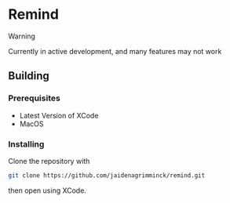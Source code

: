 # Remind

> [!WARNING]
> Currently in active development, and many features may not work


## Building

### Prerequisites

- Latest Version of XCode
- MacOS

### Installing

Clone the repository with 
```bash
git clone https://github.com/jaidenagrimminck/remind.git
```

then open using XCode.